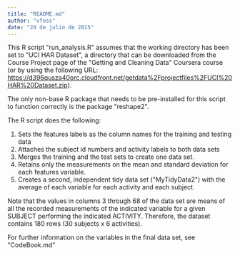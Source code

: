 ```yaml
---
title: "README.md"
author: "vfoss"
date: "24 de julio de 2015"
---
```


This R script "run_analysis.R" assumes that the working directory has been set to "UCI HAR Dataset", a directory that can be downloaded from the Course Project page of the "Getting and Cleaning Data" Coursera course (or by using the following URL: https://d396qusza40orc.cloudfront.net/getdata%2Fprojectfiles%2FUCI%20HAR%20Dataset.zip).

The only non-base R package that needs to be pre-installed for this script to function correctly is the package "reshape2". 

The R script does the following: 

1. Sets the features labels as the column names for the training and testing data
2. Attaches the subject id numbers and activity labels to both data sets
3. Merges the training and the test sets to create one data set.
4. Retains only the measurements on the mean and standard deviation for each features variable.
5. Creates a second, independent tidy data set ("MyTidyData2") with the average of each variable for each activity and each subject.

Note that the values in columns 3 through 68 of the data set are means of all the recorded measurements of the indicated variable for a given SUBJECT performing the indicated ACTIVITY. Therefore, the dataset contains 180 rows (30 subjects x 6 activities).

For further information on the variables in the final data set, see "CodeBook.md"